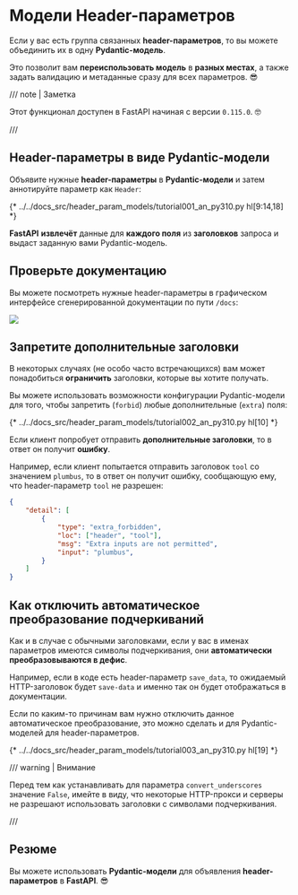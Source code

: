 # Модели Header-параметров

Если у вас есть группа связанных **header-параметров**, то вы можете объединить их в одну **Pydantic-модель**.

Это позволит вам **переиспользовать модель** в **разных местах**, а также задать валидацию и метаданные сразу для всех параметров. 😎

/// note | Заметка

Этот функционал доступен в FastAPI начиная с версии `0.115.0`. 🤓

///

## Header-параметры в виде Pydantic-модели 

Объявите нужные **header-параметры** в **Pydantic-модели** и затем аннотируйте параметр как `Header`:

{* ../../docs_src/header_param_models/tutorial001_an_py310.py hl[9:14,18] *}

**FastAPI** **извлечёт** данные для **каждого поля** из **заголовков** запроса и выдаст заданную вами Pydantic-модель.

## Проверьте документацию

Вы можете посмотреть нужные header-параметры в графическом интерфейсе сгенерированной документации по пути `/docs`:

<div class="screenshot">
<img src="/img/tutorial/header-param-models/image01.png">
</div>

## Запретите дополнительные заголовки

В некоторых случаях (не особо часто встречающихся) вам может понадобиться **ограничить** заголовки, которые вы хотите получать.

Вы можете использовать возможности конфигурации Pydantic-модели для того, чтобы запретить (`forbid`) любые дополнительные (`extra`) поля:

{* ../../docs_src/header_param_models/tutorial002_an_py310.py hl[10] *}

Если клиент попробует отправить **дополнительные заголовки**, то в ответ он получит **ошибку**.

Например, если клиент попытается отправить заголовок `tool` со значением `plumbus`, то в ответ он получит ошибку, сообщающую ему, что header-параметр `tool` не разрешен:

```json
{
    "detail": [
        {
            "type": "extra_forbidden",
            "loc": ["header", "tool"],
            "msg": "Extra inputs are not permitted",
            "input": "plumbus",
        }
    ]
}
```

## Как отключить автоматическое преобразование подчеркиваний

Как и в случае с обычными заголовками, если у вас в именах параметров имеются символы подчеркивания, они **автоматически преобразовываются в дефис**.

Например, если в коде есть header-параметр `save_data`, то ожидаемый HTTP-заголовок будет `save-data` и именно так он будет отображаться в документации.

Если по каким-то причинам вам нужно отключить данное автоматическое преобразование, это можно сделать и для Pydantic-моделей для header-параметров.

{* ../../docs_src/header_param_models/tutorial003_an_py310.py hl[19] *}

/// warning | Внимание

Перед тем как устанавливать для параметра `convert_underscores` значение `False`, имейте в виду, что некоторые HTTP-прокси и серверы не разрешают использовать заголовки с символами подчеркивания.

///

## Резюме

Вы можете использовать **Pydantic-модели** для объявления **header-параметров** в **FastAPI**. 😎
